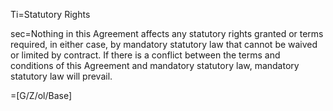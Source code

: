Ti=Statutory Rights

sec=Nothing in this Agreement affects any statutory rights granted or terms required, in either case, by mandatory statutory law that cannot be waived or limited by contract. If there is a conflict between the terms and conditions of this Agreement and mandatory statutory law, mandatory statutory law will prevail.

=[G/Z/ol/Base]
